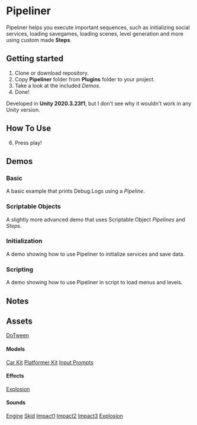 # Pipeliner
Pipeliner helps you execute important sequences, such as initializing social services, loading savegames, loading scenes, level generation and more using custom made **Steps**.

## Getting started
1. Clone or download repository.
2. Copy **Pipeliner** folder from **Plugins** folder to your project.
3. Take a look at the included *Demos*.
4. Done!

Developed in **Unity 2020.3.23f1**, but I don't see why it wouldn't work in any Unity version.

## How To Use
6. Press play!

## Demos
### Basic
A basic example that prints Debug.Logs using a *Pipeline*.
### Scriptable Objects
A slightly more advanced demo that uses Scriptable Object *Pipelines* and *Steps*.
### Initialization
A demo showing how to use Pipeliner to initialize services and save data.
### Scripting
A demo showing how to use Pipeliner in script to load menus and levels.

## Notes

## Assets
[DoTween](http://dotween.demigiant.com/)
#### Models
[Car Kit](https://www.kenney.nl/assets/car-kit)
[Platformer Kit](https://kenney.nl/assets/platformer-kit)
[Input Prompts](https://kenney.nl/assets/input-prompts-pixel-16)
#### Effects
[Explosion](https://assetstore.unity.com/packages/essentials/tutorial-projects/unity-particle-pack-127325)
#### Sounds
[Engine](https://freesound.org/people/cr4sht3st/sounds/157144/)
[Skid](https://freesound.org/people/audible-edge/sounds/71739/)
[Impact1](https://freesound.org/people/Halleck/sounds/121622/)
[Impact2](https://freesound.org/people/Halleck/sounds/121657/)
[Impact3](https://freesound.org/people/Halleck/sounds/121656/)
[Explosion](https://freesound.org/people/derplayer/sounds/587198/)
